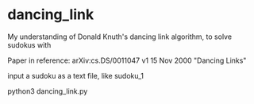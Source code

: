 # dancing_link
My understanding of Donald Knuth's dancing link algorithm, to solve sudokus with

Paper in reference:
arXiv:cs.DS/0011047 v1 15 Nov 2000 "Dancing Links"

input a sudoku as a text file, like sudoku_1

python3 dancing_link.py
